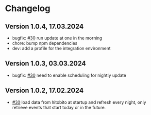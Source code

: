 # Changelog

## Version 1.0.4, 17.03.2024

* bugfix: [#30](https://github.com/cevi/event-overview-cevidb/issues/30) run update at one in the morning
* chore: bump npm dependencies
* dev: add a profile for the integration environment

## Version 1.0.3, 03.03.2024

* bugfix: [#30](https://github.com/cevi/event-overview-cevidb/issues/30) need to enable scheduling for nightly update

## Version 1.0.2, 17.02.2024

* [#30](https://github.com/cevi/event-overview-cevidb/issues/30) load data from hitobito at startup and refresh every night, only retrieve events that start today or in the future.